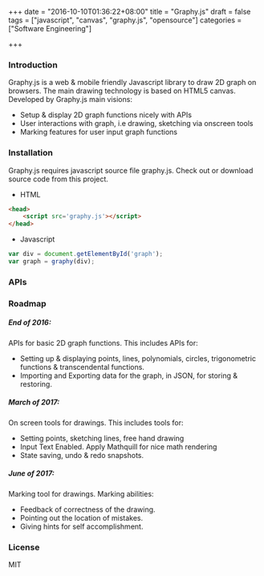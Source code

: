 +++
date = "2016-10-10T01:36:22+08:00"
title = "Graphy.js"
draft = false
tags = ["javascript", "canvas", "graphy.js", "opensource"]
categories = ["Software Engineering"]

+++

### Introduction

Graphy.js is a web & mobile friendly Javascript library to draw 2D graph on browsers. The main drawing technology is based on HTML5 canvas. Developed by 
Graphy.js main visions:

  - Setup & display 2D graph functions nicely with APIs
  - User interactions with graph, i.e drawing, sketching via onscreen tools
  - Marking features for user input graph functions

### Installation

Graphy.js requires javascript source file graphy.js. Check out or download source code from this project.

  - HTML
```html
<head>
    <script src='graphy.js'></script>
</head>
```

  - Javascript
```js
var div = document.getElementById('graph');
var graph = graphy(div);
```

### APIs



### Roadmap

##### End of 2016:
APIs for basic 2D graph functions. This includes APIs for:
 - Setting up & displaying points, lines, polynomials, circles, trigonometric functions & transcendental functions.
 - Importing and Exporting data for the graph, in JSON, for storing & restoring.

##### March of 2017:
On screen tools for drawings. This includes tools for:
 - Setting points, sketching lines, free hand drawing
 - Input Text Enabled. Apply Mathquill for nice math rendering
 - State saving, undo & redo snapshots.

##### June of 2017:
Marking tool for drawings. Marking abilities:
 - Feedback of correctness of the drawing.
 - Pointing out the location of mistakes.
 - Giving hints for self accomplishment.
 
### License
MIT

   [git-repo-url]: <https://github.com/quangphuc789/graphy.js>
